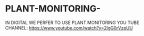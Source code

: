 # PLANT-MONITORING-
IN DIGITAL WE PERFER TO USE PLANT MONITORING
 YOU TUBE CHANNEL: https://www.youtube.com/watch?v=2lgG0rVzpUU
